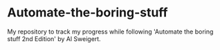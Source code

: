 # Automate-the-boring-stuff

My repository to track my progress while following 'Automate the boring stuff 2nd Edition' by Al Sweigert.
